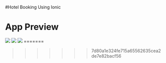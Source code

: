 #Hotel Booking Using Ionic
<h1>App Preview</h1>
<img src="https://user-images.githubusercontent.com/90751248/164372600-678c4753-6b62-4d8f-80fc-eaa7ea0f2bae.png">
<img src="https://user-images.githubusercontent.com/90751248/164372604-6565f496-2135-4cac-9ee0-bd59424d0a9a.png">
<img src="https://user-images.githubusercontent.com/90751248/164372609-6e1b8a3b-8f5d-4bd5-be71-d21c02e1aad3.png">
=======

>>>>>>> 7d80a1e324fe715a65562635cea2de7e82bacf56
